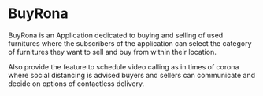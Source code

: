 # BuyRona

BuyRona is an Application dedicated to buying and selling of used furnitures where the subscribers of the application can select the category of furnitures they want to sell and buy from within their location.

Also provide the feature to schedule video calling as in times of corona where social distancing is advised buyers and sellers can communicate and decide on options of contactless delivery.
